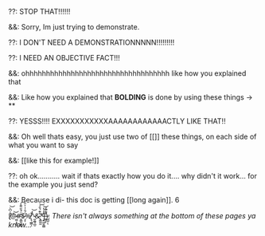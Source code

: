 ??: STOP THAT!!!!!!

&&: Sorry, Im just trying to demonstrate.

??: I DON'T NEED A DEMONSTRATIONNNNN!!!!!!!!!

??: I NEED AN OBJECTIVE FACT!!!

&&: ohhhhhhhhhhhhhhhhhhhhhhhhhhhhhhhhhhh like how you explained that

&&: Like how you explained that **BOLDING** is done by using these things -> **

??: YESSS!!!! EXXXXXXXXXXXAAAAAAAAAAAACTLY LIKE THAT!!

&&: Oh well thats easy, you just use two of \[\[]] these things, on each side of what you want to say

&&: \[\[like this for example!]] 

??: oh ok........... wait if thats exactly how you do it.... why didn't it work... for the example you just send?

&&: Because i di- this doc is getting [[long again]].
6






















































































































!̸̙͛͗͆̀͝@̷͖̤̝̟̀͜͝#̴̨͇̰̫̗̙̒̈́̄̋͌̀́$̵̧͔̈́̑͑͑͐̑̀%̸̢͉̲̳͕͗^̷̰̯̲̘̪̱̀̽͝&̴̢͇͖̼̐͊́̌̓͝*̵̧̛͍͖̱͚̻̑̽́̓͝(̵̼͕̙̑̆̇͆)̵̺̺̣́͂̓̓ͅ: *There isn't always something at the bottom of these pages ya know...*